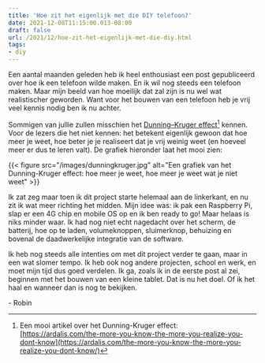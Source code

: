 ```yaml
---
title: 'Hoe zit het eigenlijk met die DIY telefoon?'
date: 2021-12-08T11:15:00.013-08:00
draft: false
url: /2021/12/hoe-zit-het-eigenlijk-met-die-diy.html
tags: 
- diy
---
```


Een aantal maanden geleden heb ik heel enthousiast een post gepubliceerd over hoe ik een telefoon wilde maken. En ik wil nog steeds een telefoon maken. Maar mijn beeld van hoe moeilijk dat zal zijn is nu wel wat realistischer geworden. Want voor het bouwen van een telefoon heb je vrij veel kennis nodig ben ik nu achter.

Sommigen van jullie zullen misschien het [Dunning–Kruger effect](https://en.wikipedia.org/wiki/Dunning%E2%80%93Kruger_effect)[^1] kennen. Voor de lezers die het niet kennen: het betekent eigenlijk gewoon dat hoe meer je weet, hoe beter je je realiseert dat je vrij weinig weet (en hoeveel meer er dus te leren valt). De grafiek hieronder laat het mooi zien:

{{< figure src="/images/dunningkruger.jpg" alt="Een grafiek van het Dunning-Kruger effect: hoe meer je weet, hoe meer je weet wat je niet weet" >}}

Ik zat zeg maar toen ik dit project starte helemaal aan de linkerkant, en nu zit ik wat meer richting het midden. Mijn idee was: ik pak een Raspberry Pi, slap er een 4G chip en mobile OS op en ik ben ready to go! Maar helaas is niks minder waar. Ik had nog niet echt nagedacht over het scherm, de batterij, hoe op te laden, volumeknoppen, sluimerknop, behuizing en bovenal de daadwerkelijke integratie van de software.

Ik heb nog steeds alle intenties om met dit project verder te gaan, maar in een wat slomer tempo. Ik heb ook nog andere projecten, school en werk, en moet mijn tijd dus goed verdelen. Ik ga, zoals ik in de eerste post al zei, beginnen met het bouwen van een kleine tablet. Dat is nu het doel. Of ik het haal en wanneer dan is nog te bekijken.

\- Robin

[^1]: Een mooi artikel over het Dunning-Kruger effect: [https://ardalis.com/the-more-you-know-the-more-you-realize-you-dont-know](https://ardalis.com/the-more-you-know-the-more-you-realize-you-dont-know/)
